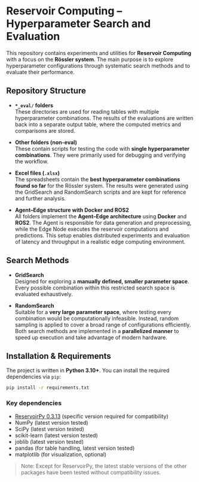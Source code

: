 # Reservoir Computing – Hyperparameter Search and Evaluation

This repository contains experiments and utilities for **Reservoir Computing** with a focus on the **Rössler system**. The main purpose is to explore hyperparameter configurations through systematic search methods and to evaluate their performance.

## Repository Structure

- **`*_eval/` folders**  
  These directories are used for reading tables with multiple hyperparameter combinations. The results of the evaluations are written back into a separate output table, where the computed metrics and comparisons are stored.

- **Other folders (non-eval)**  
  These contain scripts for testing the code with **single hyperparameter combinations**. They were primarily used for debugging and verifying the workflow.

- **Excel files (`.xlsx`)**  
  The spreadsheets contain the **best hyperparameter combinations found so far** for the Rössler system. The results were generated using the GridSearch and RandomSearch scripts and are kept for reference and further analysis.

- **Agent–Edge structure with Docker and ROS2**  
  All folders implement the **Agent–Edge architecture** using **Docker** and **ROS2**. The Agent is responsible for data generation and preprocessing, while the Edge Node executes the reservoir computations and predictions. This setup enables distributed experiments and evaluation of latency and throughput in a realistic edge computing environment.

## Search Methods

- **GridSearch**  
  Designed for exploring a **manually defined, smaller parameter space**. Every possible combination within this restricted search space is evaluated exhaustively.

- **RandomSearch**  
  Suitable for a **very large parameter space**, where testing every combination would be computationally infeasible. Instead, random sampling is applied to cover a broad range of configurations efficiently.  
  Both search methods are implemented in a **parallelized manner** to speed up execution and take advantage of modern hardware.

## Installation & Requirements

The project is written in **Python 3.10+**. You can install the required dependencies via `pip`:

```bash
pip install -r requirements.txt
```

### Key dependencies
- [ReservoirPy 0.3.13](https://github.com/reservoirpy/reservoirpy) (specific version required for compatibility)  
- NumPy (latest version tested)  
- SciPy (latest version tested)  
- scikit-learn (latest version tested)  
- joblib (latest version tested)  
- pandas (for table handling, latest version tested)  
- matplotlib (for visualization, optional)

> Note: Except for ReservoirPy, the latest stable versions of the other packages have been tested without compatibility issues.
